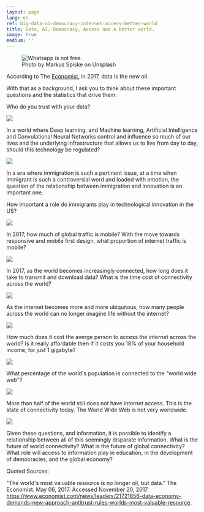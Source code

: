 ```yaml
---
layout: page
lang: en
ref: big-data-ai-democracy-internet-access-better-world
title: Data, AI, Democracy, Access and a better world.
image: true
medium: ''
---
```


<figure class="sidebar">
  <img
  	srcset="https://images.unsplash.com/photo-1468070454955-c5b6932bd08d?auto=format&fit=crop&w=750&q=60&ixid=dW5zcGxhc2guY29tOzs7Ozs%3D"
    sizes="(min-width: 769px): 25vw, calc(100vw - 4rem)"
  	src="https://images.unsplash.com/photo-1468070454955-c5b6932bd08d?auto=format&fit=crop&w=750&q=60&ixid=dW5zcGxhc2guY29tOzs7Ozs%3D"
  	alt="Whatsapp is not free.">
  <figcaption>Photo by Markus Spiske on Unsplash</figcaption>
</figure>

According to The [Economist](https://www.economist.com/news/leaders/21721656-data-economy-demands-new-approach-antitrust-rules-worlds-most-valuable-resource), in 2017, data is the new oil.

With that as a background, I ask you to think about these important questions and the statistics that drive them:

Who do you trust with your data?
<div class="atlas-chart" data-id="Hy2MrdbjZ" data-width="640" data-height="449"><img src="https://www.theatlas.com/i/atlas_Hy2MrdbjZ.png" style="max-width: 100%;"></div><script src="https://www.theatlas.com/javascripts/atlas.js"></script>

In a world where Deep learning, and Machine learning, Artificial Intelligence and Convulational Neural Networks control and influence so much of our lives and the underlying infrastructure that allows us to live from day to day, should this technology be regulated?

<div class="atlas-chart" data-id="Skpf4zQjZ" data-width="640" data-height="449"><img src="https://www.theatlas.com/i/atlas_Skpf4zQjZ.png" style="max-width: 100%;"></div><script src="https://www.theatlas.com/javascripts/atlas.js"></script>

In a era where immigration is such a pertinent issue, at a time when immigrant is such a controversial word and loaded with emotion, the question of the relationship between immigration and innovation is an important one.

How important a role do immigrants play in technological innovation in the US?

<div class="atlas-chart" data-id="VJHNnKBsl" data-width="640" data-height="409"><img src="https://www.theatlas.com/i/atlas_VJHNnKBsl.png" style="max-width: 100%;"></div><script src="https://www.theatlas.com/javascripts/atlas.js"></script>

In 2017, how much of global traffic is mobile? With the move towards responsive and mobile first design, what proportion of internet traffic is mobile?

<div class="atlas-chart" data-id="r1_1ZFE0W" data-width="640" data-height="449"><img src="https://www.theatlas.com/i/atlas_r1_1ZFE0W.png" style="max-width: 100%;"></div><script src="https://www.theatlas.com/javascripts/atlas.js"></script>

In 2017, as the world becomes increasingly connected, how long does it take to transmit and download data? What is the time cost of connectivity across the world?

<div class="atlas-chart" data-id="Sk9USJyu-" data-width="640" data-height="449"><img src="https://www.theatlas.com/i/atlas_Sk9USJyu-.png" style="max-width: 100%;"></div><script src="https://www.theatlas.com/javascripts/atlas.js"></script>

As the internet becomes more and more ubiquitous, how many people across the world can no longer imagine life without the internet?

<div class="atlas-chart" data-id="HJbuK9kcZ" data-width="640" data-height="449"><img src="https://www.theatlas.com/i/atlas_HJbuK9kcZ.png" style="max-width: 100%;"></div><script src="https://www.theatlas.com/javascripts/atlas.js"></script>

How much does it cost the averge person to access the internet across the world? Is it really affordable then if it costs you 18% of your household income, for just 1 gigabyte?

<div class="atlas-chart" data-id="r1RnrHdYe" data-width="640" data-height="449"><img src="https://www.theatlas.com/i/atlas_r1RnrHdYe.png" style="max-width: 100%;"></div><script src="https://www.theatlas.com/javascripts/atlas.js"></script>

What percentage of the world's population is connected to the "world wide web"?

<div class="atlas-chart" data-id="HyOldtfug" data-width="640" data-height="449"><img src="https://www.theatlas.com/i/atlas_HyOldtfug.png" style="max-width: 100%;"></div><script src="https://www.theatlas.com/javascripts/atlas.js"></script>

More than half of the world still does not have internet access. This is the state of connectivity today. The World Wide Web is not very worldwide.

<div class="atlas-chart" data-id="rytTwmB8x" data-width="640" data-height="449"><img src="https://www.theatlas.com/i/atlas_rytTwmB8x.png" style="max-width: 100%;"></div><script src="https://www.theatlas.com/javascripts/atlas.js"></script>

Given these questions, and information, it is possible to identify a relationship between all of this seemingly disparate information. What is the future of world connectivity? What is the future of global connectivity? What role will access to information play in education, in the development of democracies, and the global economy?

Quoted Sources:

"The world's most valuable resource is no longer oil, but data." The Economist. May 06, 2017. Accessed November 20, 2017. https://www.economist.com/news/leaders/21721656-data-economy-demands-new-approach-antitrust-rules-worlds-most-valuable-resource.